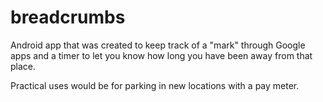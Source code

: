# breadcrumbs

Android app that was created to keep track of a "mark" through Google apps and a timer to let you know how long you have been away from that place. 

Practical uses would be for parking in new locations with a pay meter. 